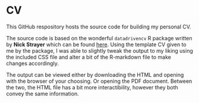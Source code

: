 # CV
This GitHub respository hosts the source code for building my personal CV.

The source code is based on the wonderful `datadrivencv` R package written by **Nick Strayer** which can be found [here](https://github.com/nstrayer/datadrivencv).
Using the template CV given to me by the package, I was able to slightly tweak the output to my liking using the included CSS file and alter a bit of the R-markdown file to make changes accordingly.

The output can be viewed either by downloading the HTML and opening with the browser of your choosing. Or opening the PDF document.
Between the two, the HTML file has a bit more interactibility, however they both convey the same information. 
